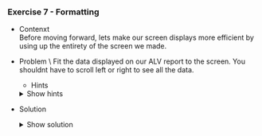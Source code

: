 ### Exercise 7 - Formatting

- Contenxt \
    Before moving forward, lets make our screen displays more efficient by using up the entirety of the screen we made.
- Problem \ 
    Fit the data displayed on our ALV report to the screen. You shouldnt have to scroll left or right to see all the data.

    - Hints 
    <details>
    <summary>Show hints</summary>
    * Find out more about the fields available in the layout varibale we our assigning our ALV report by using CTRL+SPACE. See if you can find any fields relating to optimization.
    </details>

- Solution
    <details>
    <summary>Show solution</summary>
    Currently, our ALV report overflow and we have to scroll to view all the data displayed. 

    ![Scroll](https://github.com/Fabeure/ABAP-Initiation/blob/main/Images/Scroll.png?raw=true)

    Let's go back to our DISPLAY_DATA form, and right before calling the SET_TABLE_FOR_FIRST_DISPLAY method, let's modify the **CWIDTH_OPT** field of our **GS_LAYOUT1** variable

    ```abap
        GS_LAYOUT1-CWIDTH_OPT = 'X'.
    ```

    Now if we run our program again, we should be able to see our entire internal table without having to scroll

    ![No_Scroll](https://github.com/Fabeure/ABAP-Initiation/blob/main/Images/No_Scroll.png?raw=true)

    </details>
